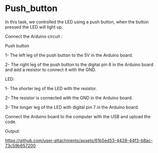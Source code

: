# Push_button

In this task, we controlled the LED using a push button, when the button pressed the LED will light up.

Connect the Arduino circuit :

Push button

1- The left leg of the push button to the 5V in the Arduino board.

2- The right leg of the push button to the digital pin 6 in the Arduino board and add a resistor to connect it with the GND.

LED:

1- The shorter leg of the LED with the resistor.

2- The resistor is connected with the GND in the Arduino board.

3- The longer leg of the LED with digital pin 7 in the Arduino board.

Connect the Arduino board to the computer with the USB and upload the code.

Output:


https://github.com/user-attachments/assets/61b5ed53-4428-44f3-b8ac-73c59b657200



